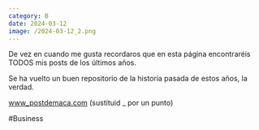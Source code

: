 ```yaml
--- 
category: B 
date: 2024-03-12 
image: /2024-03-12_2.png 
--- 
```


De vez en cuando me gusta recordaros que en esta página encontraréis TODOS mis posts de los últimos años.

Se ha vuelto un buen repositorio de la historia pasada de estos años, la verdad.

www_postdemaca.com (sustituid _ por un punto)

#Business